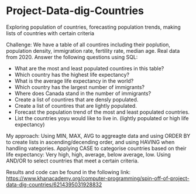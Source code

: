 # Project-Data-dig-Countries
Exploring population of countries, forecasting population trends, making lists of countries with certain criteria

Challenge: We have a table of all countires including their poplution, population density, immigration rate, fertility rate, median age. 
Real data from 2020. Answer the following questions using SQL:  

* What are the most and least populated countires in this table? 
* Which country has the highest life expectancy?
* What is the average life expectancy in the world?
* Which country has the largest number of immigrants?
* Where does Canada stand in the number of immigrants?
* Create a list of countires that are densly populated.
*  Create a list of countires that are lightly populated.
*  Forecast the population trend of the most and least populated countries.
*  List the countries yoyu would like to live in. (lightly populated or high life expectancy)


My approach: Using MIN, MAX, AVG to aggreagte data and using ORDER BY to create lists in ascending/decending order, and using HAVING when handling vategories. 
 Applying CASE to categorise countries based on their life expectancy: Very high, high, average, below average, low. 
 Using AND/OR to select countries that meet a certain criteria. 
 
Results and code can be found in the following link: 
https://www.khanacademy.org/computer-programming/spin-off-of-project-data-dig-countries/6214395031928832


